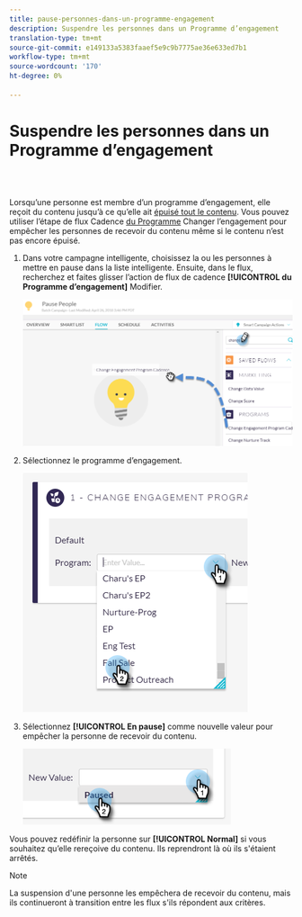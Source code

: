 ```yaml
---
title: pause-personnes-dans-un-programme-engagement
description: Suspendre les personnes dans un Programme d’engagement
translation-type: tm+mt
source-git-commit: e149133a5383faaef5e9c9b7775ae36e633ed7b1
workflow-type: tm+mt
source-wordcount: '170'
ht-degree: 0%

---
```



# Suspendre les personnes dans un Programme d’engagement

<br> 

Lorsqu’une personne est membre d’un programme d’engagement, elle reçoit du contenu jusqu’à ce qu’elle ait [épuisé tout le contenu](https://docs.marketo.com/display/DOCS/People+Who+Have+Exhausted+Content). Vous pouvez utiliser l’étape de flux Cadence [du Programme](https://docs.marketo.com/display/DOCS/Change+Engagement+Program+Cadence) Changer l’engagement pour empêcher les personnes de recevoir du contenu même si le contenu n’est pas encore épuisé.

1. Dans votre campagne intelligente, choisissez la ou les personnes à mettre en pause dans la liste intelligente. Ensuite, dans le flux, recherchez et faites glisser l’action de flux de cadence **[!UICONTROL du Programme d’engagement]** Modifier.

   ![Image un](/help/sky/assets/engagement-programs/pause-people-in-an-engagement-program/pause-people-in-an-engagement-program-1.png)

1. Sélectionnez le programme d’engagement.

   ![Image 2](/help/sky/assets/engagement-programs/pause-people-in-an-engagement-program/pause-people-in-an-engagement-program-2.png)

1. Sélectionnez **[!UICONTROL En pause]** comme nouvelle valeur pour empêcher la personne de recevoir du contenu.

   ![Image trois](/help/sky/assets/engagement-programs/pause-people-in-an-engagement-program/pause-people-in-an-engagement-program-3.png)

Vous pouvez redéfinir la personne sur **[!UICONTROL Normal]** si vous souhaitez qu’elle rereçoive du contenu. Ils reprendront là où ils s&#39;étaient arrêtés.

>[!NOTE]
>
>La suspension d&#39;une personne les empêchera de recevoir du contenu, mais ils continueront à transition entre les flux s&#39;ils répondent aux critères.
